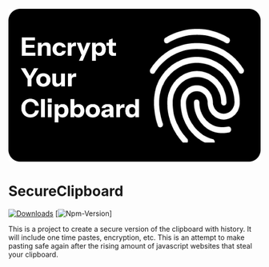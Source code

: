 ![alt text](Banner.jpg)
# SecureClipboard
[![Downloads](https://img.shields.io/github/downloads/maximnota/SecureClipboard/total.svg)]()
[![Npm-Version](https://img.shields.io/npm/v/npm.svg?logo=nodedotjs)]

This is a project to create a secure version of the clipboard with history. It will include one time pastes, encryption, etc. This is an attempt to make pasting safe again after the rising amount of javascript websites that steal your clipboard.
